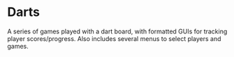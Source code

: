 # Darts
A series of games played with a dart board, with formatted GUIs for tracking player scores/progress. Also includes several menus to select players and games.
